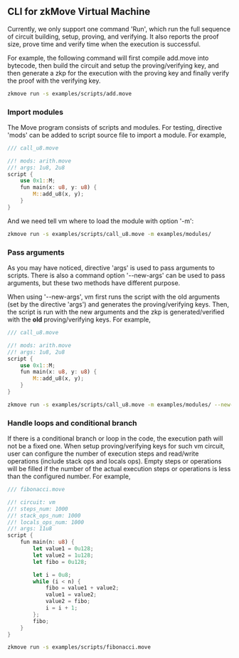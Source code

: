 ## CLI for zkMove Virtual Machine

Currently, we only support one command 'Run', which run the full sequence of circuit building, setup, proving, and verifying. 
It also reports the proof size, prove time and verify time when the execution is successful.

For example, the following command will first compile add.move into bytecode,
then build the circuit and setup the proving/verifying key, and then generate a zkp for the execution with the proving key and 
finally verify the proof with the verifying key.

```bash
zkmove run -s examples/scripts/add.move
```

### Import modules
The Move program consists of scripts and modules. For testing, directive 'mods' can be added to script source file to import a module. For example,

```rust
/// call_u8.move

//! mods: arith.move
//! args: 1u8, 2u8
script {
    use 0x1::M;
    fun main(x: u8, y: u8) {
        M::add_u8(x, y);
    }
}
```
And we need tell vm where to load the module with option '-m':

```bash
zkmove run -s examples/scripts/call_u8.move -m examples/modules/
```
### Pass arguments
As you may have noticed, directive 'args' is used to pass arguments to scripts. There is also a command 
option '--new-args' can be used to pass arguments, but these two methods have different purpose. 

When using '--new-args', vm first runs the script with the old arguments (set by the directive 'args') and generates the 
proving/verifying keys. Then, the script is run with the new arguments and the zkp is generated/verified with the **old** proving/verifying 
keys. For example,

```rust
/// call_u8.move

//! mods: arith.move
//! args: 1u8, 2u8
script {
    use 0x1::M;
    fun main(x: u8, y: u8) {
        M::add_u8(x, y);
    }
}
```

```bash
zkmove run -s examples/scripts/call_u8.move -m examples/modules/ --new-args 3u8 4u8
```

### Handle loops and conditional branch
If there is a conditional branch or loop in the code, the execution path will not be a fixed one. 
When setup proving/verifying keys for such vm circuit, user can configure the number of execution steps and read/write 
operations (include stack ops and locals ops). Empty steps or operations will be filled if the number of the actual 
execution steps or operations is less than the configured number. For example,

```rust
/// fibonacci.move

//! circuit: vm
//! steps_num: 1000
//! stack_ops_num: 1000
//! locals_ops_num: 1000
//! args: 11u8
script {
    fun main(n: u8) {
        let value1 = 0u128;
        let value2 = 1u128;
        let fibo = 0u128;

        let i = 0u8;
        while (i < n) {
            fibo = value1 + value2;
            value1 = value2;
            value2 = fibo;
            i = i + 1;
        };
        fibo;
    }
}
```
```bash
zkmove run -s examples/scripts/fibonacci.move
```
